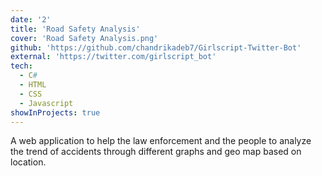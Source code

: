 ```yaml
---
date: '2'
title: 'Road Safety Analysis'
cover: 'Road Safety Analysis.png'
github: 'https://github.com/chandrikadeb7/Girlscript-Twitter-Bot'
external: 'https://twitter.com/girlscript_bot'
tech:
  - C#
  - HTML
  - CSS
  - Javascript
showInProjects: true
---
```


A web application to help the law enforcement and the people to analyze the trend of accidents through different graphs and geo map based on location.
